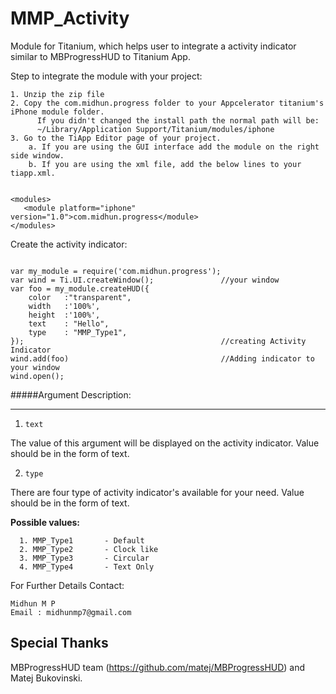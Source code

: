 MMP_Activity
============

Module for Titanium, which helps user to integrate a activity indicator similar to MBProgressHUD to Titanium App.

Step to integrate the module with your project:

	1. Unzip the zip file
	2. Copy the com.midhun.progress folder to your Appcelerator titanium's iPhone module folder.
          If you didn't changed the install path the normal path will be:
          ~/Library/Application Support/Titanium/modules/iphone
	3. Go to the TiApp Editor page of your project.
		a. If you are using the GUI interface add the module on the right side window.
		b. If you are using the xml file, add the below lines to your tiapp.xml.
```

<modules>
   <module platform="iphone" version="1.0">com.midhun.progress</module>
</modules>

```

Create the activity indicator:
```

var my_module = require('com.midhun.progress');
var wind = Ti.UI.createWindow();               //your window
var foo = my_module.createHUD({
	color	:"transparent",
  	width	:'100%',
  	height	:'100%',
  	text  	: "Hello",
  	type  	: "MMP_Type1",  
});                                            //creating Activity Indicator
wind.add(foo)                                  //Adding indicator to your window
wind.open();

```
#####Argument Description:
______________________

1) `text`

The value of this argument will be displayed on the activity indicator. Value should be in the form of text.

2) `type`

There are four type of activity indicator's available for your need. Value should be in the form of text.

   **Possible values:**

      1. MMP_Type1       - Default
      2. MMP_Type2       - Clock like
      3. MMP_Type3       - Circular
      4. MMP_Type4       - Text Only

For Further Details Contact:

	Midhun M P
	Email : midhunmp7@gmail.com


Special Thanks
--------------
MBProgressHUD team (https://github.com/matej/MBProgressHUD) and Matej Bukovinski.
